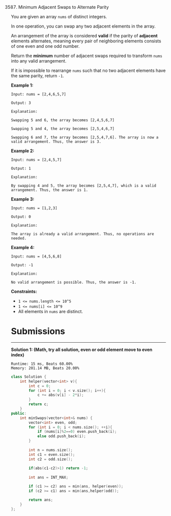 3587. Minimum Adjacent Swaps to Alternate Parity

You are given an array `nums` of distinct integers.

In one operation, you can swap any two adjacent elements in the array.

An arrangement of the array is considered **valid** if the parity of **adjacent** elements alternates, meaning every pair of neighboring elements consists of one even and one odd number.

Return the **minimum** number of adjacent swaps required to transform `nums` into any valid arrangement.

If it is impossible to rearrange `nums` such that no two adjacent elements have the same parity, return `-1`.

 

**Example 1:**
```
Input: nums = [2,4,6,5,7]

Output: 3

Explanation:

Swapping 5 and 6, the array becomes [2,4,5,6,7]

Swapping 5 and 4, the array becomes [2,5,4,6,7]

Swapping 6 and 7, the array becomes [2,5,4,7,6]. The array is now a valid arrangement. Thus, the answer is 3.
```

**Example 2:**
```
Input: nums = [2,4,5,7]

Output: 1

Explanation:

By swapping 4 and 5, the array becomes [2,5,4,7], which is a valid arrangement. Thus, the answer is 1.
```

**Example 3:**
```
Input: nums = [1,2,3]

Output: 0

Explanation:

The array is already a valid arrangement. Thus, no operations are needed.
```

**Example 4:**
```
Input: nums = [4,5,6,8]

Output: -1

Explanation:

No valid arrangement is possible. Thus, the answer is -1.
```
 

**Constraints:**

* `1 <= nums.length <= 10^5`
* `1 <= nums[i] <= 10^9`
* All elements in `nums` are distinct.

# Submissions
---
**Solution 1: (Math, try all solution, even or odd element move to even index)**
```
Runtime: 15 ms, Beats 60.00%
Memory: 201.14 MB, Beats 20.00%
```
```c++
class Solution {
    int helper(vector<int> v){
        int c = 0;
        for (int i = 0; i < v.size(); i++){
            c += abs(v[i] - 2*i);
        }
        return c;
    }
public:
    int minSwaps(vector<int>& nums) {
        vector<int> even, odd;
        for (int i = 0; i < nums.size(); ++i){
            if (nums[i]%2==0) even.push_back(i);
            else odd.push_back(i);
        }
    
        int n = nums.size();
        int c1 = even.size();
        int c2 = odd.size();
    
        if(abs(c1-c2)>1) return -1;
    
        int ans = INT_MAX;

        if (c1 >= c2) ans = min(ans, helper(even));
        if (c2 >= c1) ans = min(ans,helper(odd));

        return ans;
    }
};
```

